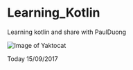 # Learning_Kotlin
Learning kotlin and share with PaulDuong

![Image of Yaktocat](https://i.imgur.com/yGdnEcx.png)




Today 15/09/2017 
